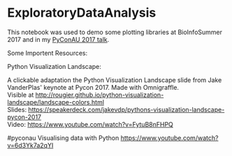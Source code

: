 # ExploratoryDataAnalysis

This notebook was used to demo some plotting libraries at BioInfoSummer 2017 and in my [PyConAU 2017 talk](https://www.youtube.com/watch?v=6d3Yk7a2qYI).


Some Importent Resources:

Python Visualization Landscape:

A clickable adaptation the Python Visualization Landscape slide from Jake VanderPlas' keynote at Pycon 2017. Made with Omnigraffle. <br>
Visible at http://rougier.github.io/python-visualization-landscape/landscape-colors.html <br>
Slides: https://speakerdeck.com/jakevdp/pythons-visualization-landscape-pycon-2017 <br>
Video: https://www.youtube.com/watch?v=FytuB8nFHPQ <br>

#pyconau
Visualising data with Python
https://www.youtube.com/watch?v=6d3Yk7a2qYI
